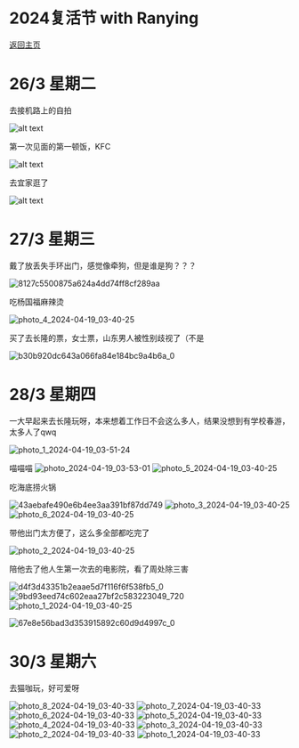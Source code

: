 <style>@import url(/assets/main.css)</style>

# 2024复活节 with Ranying

[返回主页](README.md)

# 26/3 星期二 

去接机路上的自拍

![alt text](/assets/b9423967fc8c5c790596f83916b3c39d_720.png)

第一次见面的第一顿饭，KFC

![alt text](/assets/341e8495f3803e9d7d3f18f114e4d757.png)

去宜家逛了

![alt text](/assets/2c5cb5b15627f49fe3df3e6c3d9d1fef_720.png)

# 27/3 星期三

戴了放丢失手环出门，感觉像牵狗，但是谁是狗？？？

![8127c5500875a624a4dd74ff8cf289aa](/assets/8127c5500875a624a4dd74ff8cf289aa.png)

吃杨国福麻辣烫

![photo_4_2024-04-19_03-40-25](/assets/photo_4_2024-04-19_03-40-25.jpg)

买了去长隆的票，女士票，山东男人被性别歧视了（不是

![b30b920dc643a066fa84e184bc9a4b6a_0](/assets/b30b920dc643a066fa84e184bc9a4b6a_0_pho8tnznh.png)

# 28/3 星期四

一大早起来去长隆玩呀，本来想着工作日不会这么多人，结果没想到有学校春游，太多人了qwq

![photo_1_2024-04-19_03-51-24](/assets/photo_1_2024-04-19_03-51-24.jpg)

喵喵喵
![photo_2024-04-19_03-53-01](/assets/photo_2024-04-19_03-53-01.jpg)
![photo_5_2024-04-19_03-40-25](/assets/photo_5_2024-04-19_03-40-25.jpg)


吃海底捞火锅

![43aebafe490e6b4ee3aa391bf87dd749](/assets/43aebafe490e6b4ee3aa391bf87dd749.png)
![photo_3_2024-04-19_03-40-25](/assets/photo_3_2024-04-19_03-40-25.jpg)
![photo_6_2024-04-19_03-40-25](/assets/photo_6_2024-04-19_03-40-25.jpg)

带他出门太方便了，这么多全部都吃完了

![photo_2_2024-04-19_03-40-25](/assets/photo_2_2024-04-19_03-40-25.jpg)

陪他去了他人生第一次去的电影院，看了周处除三害

![d4f3d43351b2eaae5d7f116f6f538fb5_0](/assets/d4f3d43351b2eaae5d7f116f6f538fb5_0.png)
![9bd93eed74c602eaa27bf2c583223049_720](/assets/9bd93eed74c602eaa27bf2c583223049_720.png)
![photo_1_2024-04-19_03-40-25](/assets/photo_1_2024-04-19_03-40-25.jpg)

![67e8e56bad3d353915892c60d9d4997c_0](/assets/67e8e56bad3d353915892c60d9d4997c_0_8gy082gu4.png)

# 30/3 星期六

去猫咖玩，好可爱呀

![photo_8_2024-04-19_03-40-33](/assets/photo_8_2024-04-19_03-40-33.jpg)
![photo_7_2024-04-19_03-40-33](/assets/photo_7_2024-04-19_03-40-33.jpg)
![photo_6_2024-04-19_03-40-33](/assets/photo_6_2024-04-19_03-40-33.jpg)
![photo_5_2024-04-19_03-40-33](/assets/photo_5_2024-04-19_03-40-33.jpg)
![photo_4_2024-04-19_03-40-33](/assets/photo_4_2024-04-19_03-40-33.jpg)
![photo_3_2024-04-19_03-40-33](/assets/photo_3_2024-04-19_03-40-33.jpg)
![photo_2_2024-04-19_03-40-33](/assets/photo_2_2024-04-19_03-40-33.jpg)
![photo_1_2024-04-19_03-40-33](/assets/photo_1_2024-04-19_03-40-33.jpg)

